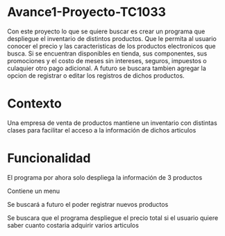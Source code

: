 # Avance1-Proyecto-TC1033
Con este proyecto lo que se quiere buscar es crear un programa que despliegue el inventario de distintos productos. Que le permita al usuario conocer el precio y las caracteristicas de los productos electronicos que busca. Si se encuentran disponibles en tienda, sus componentes, sus promociones y el costo de meses sin intereses, seguros, impuestos o culaquier otro pago adicional. A futuro se buscara tambien agregar la opcion de registrar o editar los registros de dichos productos. 
# Contexto
Una empresa de venta de productos mantiene un inventario con distintas clases para facilitar el acceso a la información de dichos articulos
# Funcionalidad
El programa por ahora solo despliega la información de 3 productos

Contiene un menu

Se buscará a futuro el poder registrar nuevos productos

Se buscara que el programa despliegue el precio total si el usuario quiere saber cuanto costaria adquirir varios articulos
